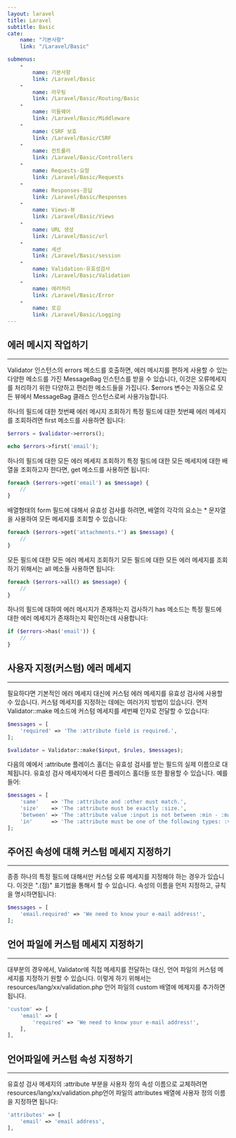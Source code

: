 ```yaml
---
layout: laravel
title: Laravel
subtitle: Basic
cate:
    name: "기본사항"
    link: "/Laravel/Basic"

submenus:
    -
        name: 기본사항
        link: /Laravel/Basic
    -
        name: 라우팅
        link: /Laravel/Basic/Routing/Basic
    -
        name: 미들웨어
        link: /Laravel/Basic/Middleware
    -
        name: CSRF 보호
        link: /Laravel/Basic/CSRF
    -
        name: 컨트롤러
        link: /Laravel/Basic/Controllers
    -
        name: Requests-요청
        link: /Laravel/Basic/Requests
    -
        name: Responses-응답
        link: /Laravel/Basic/Responses
    -
        name: Views-뷰
        link: /Laravel/Basic/Views
    -
        name: URL 생성
        link: /Laravel/Basic/url
    -
        name: 세션
        link: /Laravel/Basic/session
    -
        name: Validation-유효성검사
        link: /Laravel/Basic/Validation
    -
        name: 에러처리
        link: /Laravel/Basic/Error
    -
        name: 로깅
        link: /Laravel/Basic/Logging
---
```


## 에러 메시지 작업하기
---
Validator 인스턴스의 errors 메소드를 호출하면, 에러 메시지를 편하게 사용할 수 있는 다양한 메소드를 가진 MessageBag 인스턴스를 받을 수 있습니다, 이것은 오류메세지를 처리하기 위한 다양하고 편리한 메소드들을 가집니다. $errors 변수는 자동으로 모든 뷰에서 MessageBag 클래스 인스턴스로써 사용가능합니다.

하나의 필드에 대한 첫번째 에러 메시지 조회하기
특정 필드에 대한 첫번째 에러 메세지를 조회하려면 first 메소드를 사용하면 됩니다:

```php
$errors = $validator->errors();

echo $errors->first('email');
```

하나의 필드에 대한 모든 에러 메세지 조회하기
특정 필드에 대한 모든 메세지에 대한 배열을 조회하고자 한다면, get 메소드를 사용하면 됩니다:

```php
foreach ($errors->get('email') as $message) {
    //
}
```

배열형태의 form 필드에 대해서 유효성 검사를 하려면, 배열의 각각의 요소는 * 문자열을 사용하여 모든 메세지를 조회할 수 있습니다:

```php
foreach ($errors->get('attachments.*') as $message) {
    //
}
```

모든 필드에 대한 모든 에러 메세지 조회하기
모든 필드에 대한 모든 에러 메세지를 조회하기 위해서는 all 메소들 사용하면 됩니다:

```php
foreach ($errors->all() as $message) {
    //
}
```

하나의 필드에 대하여 에러 메시지가 존재하는지 검사하기
has 메소드는 특정 필드에 대한 에러 메세지가 존재하는지 확인하는데 사용합니다:

```php
if ($errors->has('email')) {
    //
}
```


## 사용자 지정(커스텀) 에러 메세지
---
필요하다면 기본적인 에러 메세지 대신에 커스텀 에러 메세지를 유효성 검사에 사용할 수 있습니다. 커스텀 메세지를 지정하는 데에는 여러가지 방법이 있습니다. 먼저 Validator::make 메소드에 커스텀 메세지를 세번째 인자로 전달할 수 있습니다:

```php
$messages = [
    'required' => 'The :attribute field is required.',
];

$validator = Validator::make($input, $rules, $messages);
```

다음의 예에서 :attribute 플레이스 홀더는 유효성 검사를 받는 필드의 실제 이름으로 대체됩니다. 유효성 검사 메세지에서 다른 플레이스 홀더들 또한 활용할 수 있습니다. 예를 들어:

```php
$messages = [
    'same'    => 'The :attribute and :other must match.',
    'size'    => 'The :attribute must be exactly :size.',
    'between' => 'The :attribute value :input is not between :min - :max.',
    'in'      => 'The :attribute must be one of the following types: :values',
];
```

## 주어진 속성에 대해 커스텀 메세지 지정하기
---
종종 하나의 특정 필드에 대해서만 커스텀 오류 메세지를 지정해야 하는 경우가 있습니다. 이것은 ".(점)" 표기법을 통해서 할 수 있습니다. 속성의 이름을 먼저 지정하고, 규칙을 명시하면됩니다:

```php
$messages = [
    'email.required' => 'We need to know your e-mail address!',
];
```

## 언어 파일에 커스텀 메세지 지정하기
---
대부분의 경우에서, Validator에 직접 메세지를 전달하는 대신, 언어 파일의 커스텀 메세지를 지정하기 원할 수 있습니다. 이렇게 하기 위해서는 resources/lang/xx/validation.php 언어 파일의 custom 배열에 메제지를 추가하면 됩니다.

```php
'custom' => [
    'email' => [
        'required' => 'We need to know your e-mail address!',
    ],
],
```

## 언어파일에 커스텀 속성 지정하기
---
유효성 검사 메세지의 :attribute 부분을 사용자 정의 속성 이름으로 교체하려면 resources/lang/xx/validation.php언어 파일의 attributes 배열에 사용자 정의 이름을 지정하면 됩니다:

```php
'attributes' => [
    'email' => 'email address',
],
```

